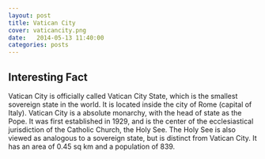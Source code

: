 ```yaml
---
layout: post
title: Vatican City
cover: vaticancity.png
date:   2014-05-13 11:40:00
categories: posts
---
```


## Interesting Fact

Vatican City is officially called Vatican City State, which is the smallest sovereign state in the world. It is located inside the city of Rome (capital of Italy). Vatican City is a absolute monarchy, with the head of state as the Pope. It was first established in 1929, and is the center of the ecclesiastical jurisdiction of the Catholic Church, the Holy See. The Holy See is also viewed as analogous to a sovereign state, but is distinct from Vatican City. It has an area of 0.45 sq km and a population of 839. 